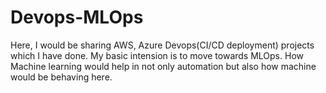 # Devops-MLOps
Here, I would be sharing AWS, Azure Devops(CI/CD deployment) projects which I have done. 
My basic intension is to move towards MLOps. How Machine learning would help in not only automation but also how machine would be behaving here. 
